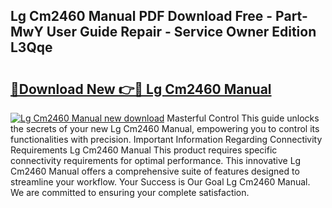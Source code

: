 ## Lg Cm2460 Manual PDF Download Free - Part-MwY User Guide Repair - Service Owner Edition L3Qqe

# <h2><a href="http://cf10986.oget.top/?id=Lg+Cm2460+Manual">🔗Download New 👉🔴 Lg Cm2460 Manual</a></h2>

[![Lg Cm2460 Manual new download](https://i.imgur.com/5g1atiW.png)](http://cf10986.oget.top/?id=Lg+Cm2460+Manual)
Masterful Control This guide unlocks the secrets of your new Lg Cm2460 Manual, empowering you to control its functionalities with precision. Important Information Regarding Connectivity Requirements Lg Cm2460 Manual This product requires specific connectivity requirements for optimal performance. This innovative Lg Cm2460 Manual offers a comprehensive suite of features designed to streamline your workflow. Your Success is Our Goal Lg Cm2460 Manual. We are committed to ensuring your complete satisfaction.
